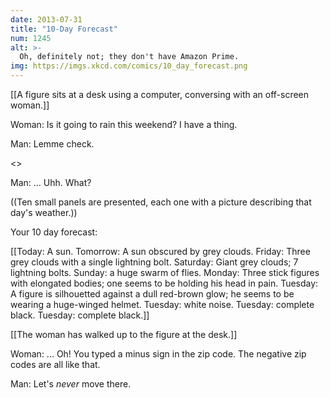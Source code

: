 ```yaml
---
date: 2013-07-31
title: "10-Day Forecast"
num: 1245
alt: >-
  Oh, definitely not; they don't have Amazon Prime.
img: https://imgs.xkcd.com/comics/10_day_forecast.png
---
```

[[A figure sits at a desk using a computer, conversing with an off-screen woman.]]

Woman: Is it going to rain this weekend? I have a thing. 

Man: Lemme check.

<<Type type>>

Man: ... Uhh. What? 

((Ten small panels are presented, each one with a picture describing that day's weather.))

Your 10 day forecast: 

[[Today: A sun. Tomorrow: A sun obscured by grey clouds. Friday: Three grey clouds with a single lightning bolt. Saturday: Giant grey clouds; 7 lightning bolts. Sunday: a huge swarm of flies. Monday: Three stick figures with elongated bodies; one seems to be holding his head in pain. Tuesday: A figure is silhouetted against a dull red-brown glow; he seems to be wearing a huge-winged helmet. Tuesday: white noise. Tuesday: complete black. Tuesday: complete black.]]

[[The woman has walked up to the figure at the desk.]]

Woman: ... Oh! You typed a minus sign in the zip code. The negative zip codes are all like that. 

Man: Let's *never* move there. 

